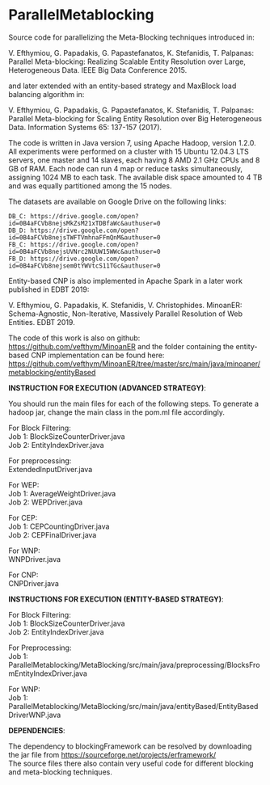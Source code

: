 # ParallelMetablocking

Source code for parallelizing the Meta-Blocking techniques introduced in:

V. Efthymiou, G. Papadakis, G. Papastefanatos, K. Stefanidis, T. Palpanas: Parallel Meta-blocking: Realizing Scalable Entity Resolution over Large, Heterogeneous Data. IEEE Big Data Conference 2015.

and later extended with an entity-based strategy and MaxBlock load balancing algorithm in:

V. Efthymiou, G. Papadakis, G. Papastefanatos, K. Stefanidis, T. Palpanas: Parallel Meta-blocking for Scaling Entity Resolution over Big Heterogeneous Data. Information Systems 65: 137-157 (2017).

The code is written in Java version 7, using Apache Hadoop, version 1.2.0. All experiments were performed on a cluster with 15 Ubuntu 12.04.3 LTS servers, one master and 14 slaves, each having 8 AMD 2.1 GHz CPUs and 8 GB of RAM. Each node can run 4 map or reduce tasks simultaneously, assigning 1024 MB to each task. The available disk space amounted to 4 TB and was equally partitioned among the 15 nodes.

The datasets are available on Google Drive on the following links:

    DB_C: https://drive.google.com/open?id=0B4aFCVb8nejsMkZsM21xTDBfaWc&authuser=0
    DB_D: https://drive.google.com/open?id=0B4aFCVb8nejsTWFTVmhnaFFmQnM&authuser=0
    FB_C: https://drive.google.com/open?id=0B4aFCVb8nejsUVNrc2NUUW15WWc&authuser=0
    FB_D: https://drive.google.com/open?id=0B4aFCVb8nejsem0tYWVtcS11TGc&authuser=0


Entity-based CNP is also implemented in Apache Spark in a later work published in EDBT 2019:

V. Efthymiou, G. Papadakis, K. Stefanidis, V. Christophides. MinoanER: Schema-Agnostic, Non-Iterative, Massively Parallel Resolution of Web Entities. EDBT 2019.

The code of this work is also on github: https://github.com/vefthym/MinoanER and the folder containing the entity-based CNP implementation can be found here: https://github.com/vefthym/MinoanER/tree/master/src/main/java/minoaner/metablocking/entityBased

**INSTRUCTION FOR EXECUTION (ADVANCED STRATEGY)**:

You should run the main files for each of the following steps. To generate a hadoop jar, change the main class in the pom.ml file accordingly. 

For Block Filtering:<br/>
Job 1: BlockSizeCounterDriver.java <br/>
Job 2: EntityIndexDriver.java

For preprocessing: <br/>
ExtendedInputDriver.java

For WEP:<br/>
Job 1: AverageWeightDriver.java<br/>
Job 2: WEPDriver.java

For CEP:<br/>
Job 1: CEPCountingDriver.java<br/>
Job 2: CEPFinalDriver.java

For WNP:<br/>
WNPDriver.java

For CNP:<br/>
CNPDriver.java


**INSTRUCTIONS FOR EXECUTION (ENTITY-BASED STRATEGY)**:

For Block Filtering:<br/>
Job 1: BlockSizeCounterDriver.java <br/>
Job 2: EntityIndexDriver.java <br/>
 
For Preprocessing:<br/>
Job 1: ParallelMetablocking/MetaBlocking/src/main/java/preprocessing/BlocksFromEntityIndexDriver.java
 
For WNP:<br/>
Job 1: ParallelMetablocking/MetaBlocking/src/main/java/entityBased/EntityBasedDriverWNP.java

**DEPENDENCIES**:

The dependency to blockingFramework can be resolved by downloading the jar file from https://sourceforge.net/projects/erframework/<br/>
The source files there also contain very useful code for different blocking and meta-blocking techniques. 
